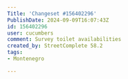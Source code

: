 ```yaml
---
Title: 'Changeset #156402296'
PublishDate: 2024-09-09T16:07:43Z
id: 156402296
user: cucumbers
comment: Survey toilet availabilities
created_by: StreetComplete 58.2
tags:
- Montenegro

---
```

